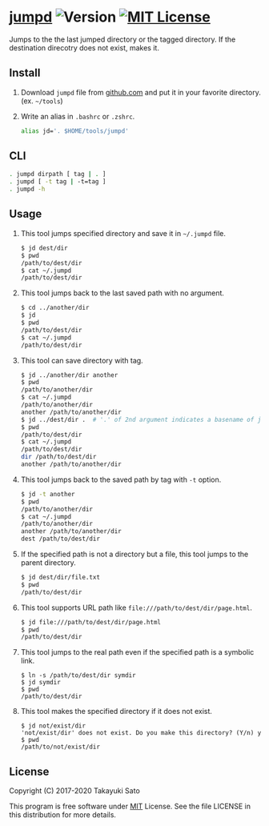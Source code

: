 # [jumpd][repo-url] ![Version][ver-img] [![MIT License][mit-img]][mit-url]

Jumps to the the last jumped directory or the tagged directory.
If the destination direcotry does not exist, makes it.

## Install

1. Download `jumpd` file from [github.com][repo-url] and put it in your favorite directory. (ex. `~/tools`)

2. Write an alias in `.bashrc` or `.zshrc`.

    ```sh
    alias jd='. $HOME/tools/jumpd'
    ```

## CLI

```sh
. jumpd dirpath [ tag | . ]
. jumpd [ -t tag | -t=tag ]
. jumpd -h
```

## Usage

1. This tool jumps specified directory and save it in `~/.jumpd` file.

   ```sh
   $ jd dest/dir
   $ pwd
   /path/to/dest/dir
   $ cat ~/.jumpd
   /path/to/dest/dir
   ```

1. This tool jumps back to the last saved path with no argument.

    ```sh
    $ cd ../another/dir
    $ jd
    $ pwd
    /path/to/dest/dir
    $ cat ~/.jumpd
    /path/to/dest/dir
    ```

1. This tool can save directory with tag.

    ```sh
    $ jd ../another/dir another
    $ pwd
    /path/to/another/dir
    $ cat ~/.jumpd
    /path/to/another/dir
    another /path/to/another/dir
    $ jd ../dest/dir .  # '.' of 2nd argument indicates a basename of jumped dir.
    $ pwd
    /path/to/dest/dir
    $ cat ~/.jumpd
    /path/to/dest/dir
    dir /path/to/dest/dir
    another /path/to/another/dir
    ```

1. This tool jumps back to the saved path by tag with `-t` option.

    ```sh
    $ jd -t another
    $ pwd
    /path/to/another/dir
    $ cat ~/.jumpd
    /path/to/another/dir
    another /path/to/another/dir
    dest /path/to/dest/dir
    ```

1. If the specified path is not a directory but a file, this tool jumps to the parent directory.

    ```sh
    $ jd dest/dir/file.txt
    $ pwd
    /path/to/dest/dir
    ```


1. This tool supports URL path like `file:///path/to/dest/dir/page.html`.

    ```sh
    $ jd file:///path/to/dest/dir/page.html
    $ pwd
    /path/to/dest/dir
    ```

1. This tool jumps to the real path even if the specified path is a symbolic link.

    ```
    $ ln -s /path/to/dest/dir symdir
    $ jd symdir
    $ pwd
    /path/to/dest/dir
    ```

1. This tool makes the specified directory if it does not exist.

    ```
    $ jd not/exist/dir
    'not/exist/dir' does not exist. Do you make this directory? (Y/n) y
    $ pwd
    /path/to/not/exist/dir
    ```


## License

Copyright (C) 2017-2020 Takayuki Sato

This program is free software under [MIT][mit-url] License.
See the file LICENSE in this distribution for more details.

[repo-url]: https://github.com/sttk/jumpd/
[ver-img]: https://img.shields.io/badge/version-0.3.0-blue.svg
[mit-img]: https://img.shields.io/badge/license-MIT-green.svg
[mit-url]: https://opensource.org/licenses/MIT
